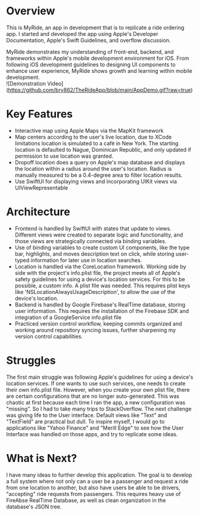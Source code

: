 # Overview
This is MyRide, an app in development that is to replicate a ride ordering app. I started and developed the app using 
Apple's Developer Documentation, Apple's Swift Guidelines, and overflow discussion. 

MyRide demonstrates my understanding of front-end, backend, and frameworks within Apple's mobile development environment for iOS. From following iOS development guidelines to designing 
UI components to enhance user experience, MyRide shows growth and learning within mobile development.  
![Demonstration Video] (https://github.com/bry862/TheRideApp/blob/main/AppDemo.gif?raw=true)
# Key Features
- Interactive map using Apple Maps via the MapKit framework
- Map centers according to the user's live location, due to XCode limitations location is simulated to a café in New York.
  The starting location is defaulted to Nague, Dominican Republic, and only updated if permission to use location was granted. 
- Dropoff location does a query on Apple's map database and displays the location within a radius around the user's location.
  Radius is manually measured to be a 0.4-degree area to filter location results. 
- Use SwiftUI for displaying views and incorporating UIKit views via UIViewRepresentable

# Architecture
- Frontend is handled by SwiftUI with states that update to views. Different views were created to separate logic and functionality,
  and those views are strategically connected via binding variables.
- Use of binding variables to create custom UI components, like the type bar, highlights, and moves description text on click, while storing user-typed information for later use in location searches. 
- Location is handled via the CoreLocation framework. Working side by side with
  the project's info.plist file, the project meets all of Apple's safety guidelines for using a device's location services. For this to be possible, a custom info. A plist file was needed.
  This requires plist keys like 'NSLocationAlwaysUsageDescription', to allow the use of the device's location.
- Backend is handled by Google Firebase's RealTime database, storing user information.
  This requires the installation of the Firebase SDK and integration of a GoogleService info.plist file
- Practiced version control workflow, keeping commits organized and working around repository syncing issues, further sharpening my version control capabilities.

# Struggles
The first main struggle was following Apple's guidelines for using a device's location services. If one wants to use such services, one needs to create their own info.plist file. 
However, when you create your own plist file, there are certain configurations that are no longer auto-generated. This was chaotic at first because each time I ran the app, a new configuration
was "missing". So I had to take many trips to StackOverflow. 
The next challenge was giving life to the User interface. Default views like "Text" and "TextField" are practical but dull. To inspire myself, I would go to applications like "Yahoo Finance"
and "Merill Edge" to see how the User Interface was handled on those apps, and try to replicate some ideas. 

# What is Next?
I have many ideas to further develop this application. The goal is to develop a full system where not only can a user be a passenger and request a ride from one location to another, but
also have users be able to be drivers, "accepting" ride requests from passengers. This requires heavy use of FireAbse RealTime Database, as well as clean organization in the database's
JSON tree.

  
